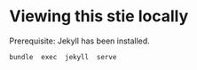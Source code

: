 # Viewing this stie locally

Prerequisite: Jekyll has been installed.


```
bundle  exec  jekyll  serve
```
